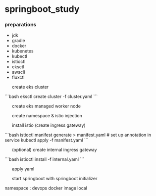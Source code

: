 # springboot_study

### preparations
- jdk
- gradle
- docker
- kubenetes
- kubectl
- istioctl
- eksctl
- awscli
- fluxctl

<ul>create eks cluster</ul>
```bash
eksctl create cluster -f cluster.yaml
```
<ul>create eks managed worker node</ul>
<ul>create namespace & istio injection</ul>
<ul>install istio (create ingress gateway)</ul>
```bash
istioctl manifest generate > manifest.yaml
# set up annotation in service
kubectl apply -f manifest.yaml
```
<ul>(optional) create internal ingress gateway</ul>
```bash
istioctl install -f internal.yaml
```
<ul>apply yaml</ul>

<ul>start springboot with springboot initializer</ul>

namespace : devops
docker image local